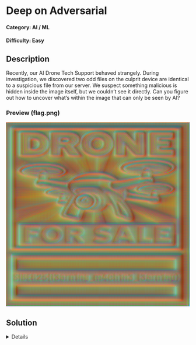 # Deep on Adversarial

#### Category: AI / ML

#### Difficulty: Easy

## Description

Recently, our AI Drone Tech Support behaved strangely. During investigation, we discovered two odd files on the culprit device are identical to a suspicious file from our server. We suspect something malicious is hidden inside the image itself, but we couldn’t see it directly. Can you figure out how to uncover what’s within the image that can only be seen by AI? 

### Preview (flag.png)

![alt text](image.png)

## Solution
<details>

The challenge provided two files which are `flag.png` and `model.pth`. Since image is provided, it is most likely to be Convolutional Neural Network (CNN) as the deep learning algorithm. Can read more from [here](https://ieeexplore.ieee.org/document/9859462). The model file has a `.pth` extension which also known as [PyTorch](https://medium.com/@yulin_li/what-exactly-is-the-pth-file-9a487044a36b) and it is a common way to store the learned parameters such as weights and biases of a trained model.

The challenge description contains a hint which is *"hidden inside the image itself, but we couldn’t see it directly and can be only seen by AI"*. The player should have an idea the hidden data lies in the feature maps (activations). Basically, the idea of this challenge is that the player must rebuild the CNN model correctly, feed the image through it, and inspect the intermediate activations to retrieve the hidden data.

### Identify the CNN
---

Now, the first step is to identify what type of CNN is the model using. We can create a simple script using PyTorch like this:

```python
import torch
model = torch.load("model.pth", map_location="cpu")
print(model.keys())
print(type(model))
```

The script should print the keys of the dictionaries from the model and get result like this:

![alt text](image-2.png)

From here, we should be able to identify the type of CNN used was ResNet-18. But how is it possible to know is ResNet and also not 34, 50, 101, 152? Well, the keys are a big giveaway.

The ResNet-18 architecture goes like this:

![alt text](image-3.png)

**Initial layer**: 1 convolutional layer.

**Main Layer 1**: 2 blocks, each with 2 convolutional layers = 4 layers.

**Main Layer 2**: 2 blocks, each with 2 convolutional layers = 4 layers.

**Main Layer 3**: 2 blocks, each with 2 convolutional layers = 4 layers.

**Main Layer 4**: 2 blocks, each with 2 convolutional layers = 4 layers.

**Final layer**: 1 fully connected (FC) layer.

**Total Layers: 1 + (2x2) + (2x2) + (2x2) + (2x2) + 1 = 18**

Residual blocks in each main layers for ResNet-18 are usually named like `layer1.0`, `layer1.1`, `layer2.0`, `layer2.1`, `layer3.0`, `layer3.1`,`layer4.0` and `layer4.1`. Therefore, we can confirm that this is indeed a ResNet-18.

### Rebuilding the Architecture
---

Next step is to load the model and state dictionary like this:

```python
model = models.resnet18(weights=None).to(device)
state = torch.load("model.pth", map_location=device)
model.load_state_dict(state)
```

The script basically creates an empty ResNet-18 architecture and then loads the saved parameters from `model.pth` into dictionary. Then, the weights will be copied into the model's layers. Now we should have the exact network that was used to create the adversarial image. 

### Hook function to Capture Activations
---

After that, create a forward hook function for the first convolutional layer to capture the output (activations/feature map) during forward pass process.

```python
feats = {}
def hook(m, inp, out):
    feats['f'] = out.detach().cpu()
h = model.conv1.register_forward_hook(hook)
```

### Preprocess Pipeline
---

Before forward pass, preprocessing pipeline is required because the model expects inputs in a very specific format. Normally, ResNet18 expects 224×224 RGB inputs (since it was trained on ImageNet). However, this challenge was created with a custom preprocessing pipeline that resizes the input to 512×512. To correctly reproduce the feature maps and uncover the hidden data, players must match the preprocessing steps (resize, normalize) exactly as used during creation. 

Since the challenge doesn’t provide any custom normalization values, we assume the model uses the standard preprocessing pipeline of ResNet-18 trained on ImageNet. This means applying the default ImageNet mean `[0.485, 0.456, 0.406]`and std `[0.229, 0.224, 0.225]`for normalization. We can create a function block like this:

```python
tfm = transforms.Compose([
    transforms.Resize((512, 512)),
    transforms.ToTensor(),
    transforms.Normalize(
        mean=[0.485, 0.456, 0.406],
        std=[0.229, 0.224, 0.225]
    )
])
```
Then, we have to make sure that the image is in 3-channel RGB as ResNet expects only 3 channels. We can use the `tfm()` to apply the preprocessing pipeline to the input image. We can use `.unsqueeze(0)` to ensure to add a batch dimension so the input becomes `[1, 3, H, W]` instead of `[3, H, W]`. Models in PyTorch always expect batch format.

```python
img = Image.open(args.image).convert("RGB")
    x = tfm(img).unsqueeze(0).to(device)
```

### Capture Conv1 in Forward Pass
---
After that, we run a forward pass by calling `model()`. This triggers the hook we attached earlier, which captures the activations from the first convolutional layer. Once we’ve saved the activations, we call `.remove()` on the hook so it won’t keep capturing outputs during future forward passes, since we only need the first layer for this challenge.

```python
with torch.no_grad():
    _ = model(x)
h.remove()
```
After the forward pass, the hook stores the activation tensor in feats['f']. Since it has a batch dimension, we take the first element with [0], leaving us a tensor of shape (C, H, W). Here, C is the number of channels (64 for conv1), and H, W are the spatial dimensions (256×256 in this case).

```python
feat = feats['f'][0]
    C,H,W = feat.shape
    print("Captured activation:", feat.shape)
```
The output of conv1 should be `[64, 256, 256]`, there are a total of 64 different feature maps, 256 height and 256 width. Therefore, we can extract up to 64 channels and the hidden data may be placed in one of these channels. Create a function like `save_channel()` to turn one activation map into a viewable image. ***I only save the first channel (channel 0) which is sufficient for this challenge***

```python
def save_channel(arr2d, path):
    a = arr2d.copy()
    a = a - a.min()
    if a.max() > 0:
        a = a / a.max()
    img = (a * 255).astype("uint8")
    Image.fromarray(img).save(path)

N = min(1, C)
    for ch in range(N):
        save_channel(feat[ch].numpy(), f"output/ch{ch:03d}.png")
```

The final solve script should look something like this:

### Solve Script (Python)

```python
import torch
import torchvision.models as models
import torchvision.transforms as transforms
from PIL import Image
import numpy as np
import os
import argparse

def save_channel(arr2d, path):
    """Normalize and save single activation channel as image."""
    a = arr2d.copy()
    a = a - a.min()
    if a.max() > 0:
        a = a / a.max()
    img = (a * 255).astype("uint8")
    Image.fromarray(img).save(path)

def main():
    parser = argparse.ArgumentParser()
    parser.add_argument("--model", required=True)
    parser.add_argument("--image", required=True)
    args = parser.parse_args()

    os.makedirs("output", exist_ok=True)
    device = "cuda" if torch.cuda.is_available() else "cpu"

    # 1. Load ResNet18 and state dict
    model = models.resnet18(weights=None).to(device)
    state = torch.load(args.model, map_location=device)
    model.load_state_dict(state)

    # 2. Hook into first convolution (or try later layers if needed)
    feats = {}
    def hook(m, inp, out):
        feats['f'] = out.detach().cpu()
    h = model.conv1.register_forward_hook(hook)
    

    # 3. Preprocess input
    tfm = transforms.Compose([
        transforms.Resize((512, 512)),  # must match creator side
        transforms.ToTensor(),
        transforms.Normalize(
            mean=[0.485, 0.456, 0.406],
            std=[0.229, 0.224, 0.225]
        )
    ])

    img = Image.open(args.image).convert("RGB")
    x = tfm(img).unsqueeze(0).to(device)

    # 4. Forward pass
    with torch.no_grad():
        _ = model(x)
    h.remove()

    # 5. Extract feature map
    feat = feats['f'][0]  # shape (C,H,W)
    C,H,W = feat.shape
    print("Captured activation:", feat.shape)

    # 6. Save individual channels (2 and above) OR first channel is sufficient to get the flag
    N = min(1, C)
    for ch in range(N):
        save_channel(feat[ch].numpy(), f"output/ch{ch:03d}.png")
    
if __name__ == "__main__":
    main()
```

After executing the script, we should be able to obtain the flag for this challenge.

![alt text](image-1.png)

### Flag
> SIBER25{l3arn1ng_m4ch1n3_l3arn1ng}

</details>
